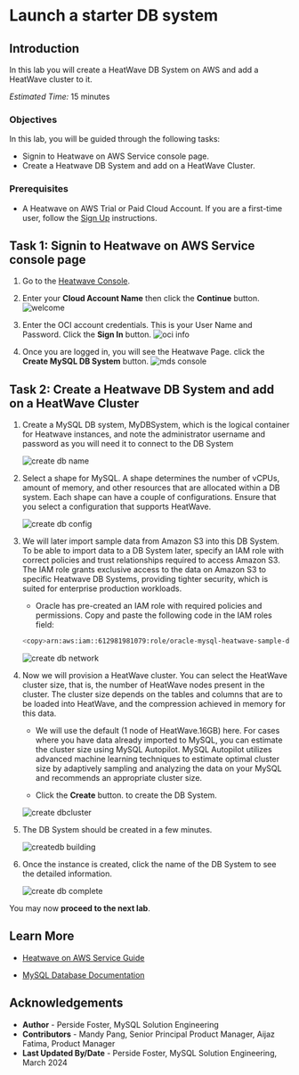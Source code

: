 # Launch a starter DB system

## Introduction

In this lab you will create a HeatWave DB System on AWS and add a HeatWave cluster to it.

_Estimated Time:_ 15 minutes

### Objectives

In this lab, you will be guided through the following tasks:

- Signin to Heatwave on AWS Service console page.
- Create a Heatwave DB System and add on a HeatWave Cluster.

### Prerequisites

- A Heatwave on AWS Trial or Paid Cloud Account. If you are a first-time user, follow the  [Sign Up](https://dev.mysql.com/doc/heatwave-aws/en/heatwave-aws-sign-procedure.html) instructions.

## Task 1: Signin to Heatwave on AWS Service console page

1. Go to the [Heatwave Console](https://cloud.mysql.com).

2. Enter your **Cloud Account Name** then click the **Continue** button.
    ![welcome](./images/welcome.png "welcome")

3. Enter the OCI account credentials. This is your User Name and Password.  Click the **Sign In** button.
    ![oci info](./images/oci-info.png "oci info")

4. Once you are logged in, you will see the Heatwave Page. click the **Create MySQL DB System** button.
    ![mds console](./images/mds-console.png "mds console")

## Task 2: Create a Heatwave DB System and add on a HeatWave Cluster

1. Create a MySQL DB system, MyDBSystem, which is the logical container for Heatwave instances, and note the administrator username and password as you will need it to connect to the DB System

    ![create db name](./images/create-db-name.png "create db name")

2. Select a shape for MySQL. A shape determines the number of vCPUs, amount of memory, and other resources that are allocated within a DB system. Each shape can have a couple of configurations. Ensure that you select a configuration that supports HeatWave.

    ![create db config](./images/create-db-config.png "create db config")

3. We will later import sample data from Amazon S3 into this DB System. To be able to import data to a DB System later, specify an IAM role with correct policies and trust relationships required to access Amazon S3. The IAM role grants exclusive access to the data on Amazon S3 to specific Heatwave DB Systems, providing tighter security, which is suited for enterprise production workloads.

    - Oracle has pre-created an IAM role with required policies and permissions. Copy and paste the following code in the IAM roles field:

    ```bash
    <copy>arn:aws:iam::612981981079:role/oracle-mysql-heatwave-sample-data-role</copy>
    ```

    ![create db network](./images/create-db-network.png "create db network")

4. Now we will provision a HeatWave cluster. You can select the HeatWave cluster size, that is, the number of HeatWave nodes present in the cluster. The cluster size depends on the tables and columns that are to be loaded into HeatWave, and the compression achieved in memory for this data.

    - We will use the default (1 node of HeatWave.16GB) here. For cases where you have data already imported to MySQL, you can estimate the cluster size using MySQL Autopilot. MySQL Autopilot utilizes advanced machine learning techniques to estimate optimal cluster size by adaptively sampling and analyzing the data on your MySQL and recommends an appropriate cluster size.

    - Click the **Create** button. to create the DB System.

    ![create dbcluster](./images/create-db-cluster.png "create dbcluster")

5. The DB System should be created in a few minutes.

    ![createdb building](./images/create-db-building.png "createdb building")

6. Once the instance is created, click the name of the DB System to see the detailed information.

    ![create db complete](./images/create-db-complete.png "create db complete")

You may now **proceed to the next lab**.

## Learn More

- [Heatwave on AWS Service Guide](https://dev.mysql.com/doc/heatwave-aws/en/)

- [MySQL Database Documentation](https://dev.mysql.com/)


## Acknowledgements

- **Author** - Perside Foster, MySQL Solution Engineering
- **Contributors** - Mandy Pang, Senior Principal Product Manager, Aijaz Fatima, Product Manager
- **Last Updated By/Date** - Perside Foster, MySQL Solution Engineering, March 2024